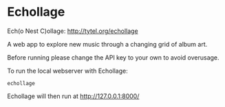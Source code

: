 Echollage
=========
Ech(o Nest C)ollage: http://tytel.org/echollage

A web app to explore new music through a changing grid of album art.

Before running please change the API key to your own to avoid overusage.

To run the local webserver with Echollage:

    echollage

Echollage will then run at http://127.0.0.1:8000/
